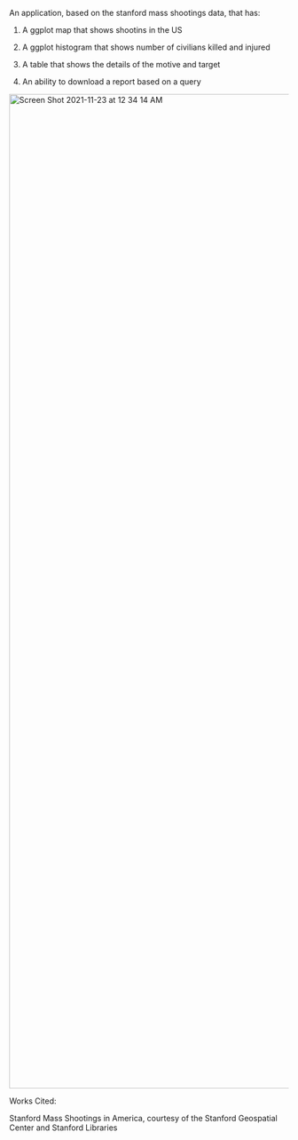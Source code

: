 An application, based on the stanford mass shootings data, that has:

1) A ggplot map that shows shootins in the US

2) A ggplot histogram that shows number of civilians killed and injured

3) A table that shows the details of the motive and target

4) An ability to download a report based on a query









<img width="1792" alt="Screen Shot 2021-11-23 at 12 34 14 AM" src="https://user-images.githubusercontent.com/93554638/142978718-076a5438-2cc7-496e-9749-565397f477d3.png">



Works Cited:

Stanford Mass Shootings in America, courtesy of the Stanford Geospatial Center and Stanford Libraries
